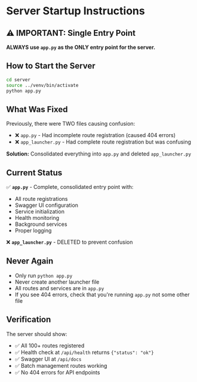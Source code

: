 # Server Startup Instructions

## ⚠️ IMPORTANT: Single Entry Point

**ALWAYS use `app.py` as the ONLY entry point for the server.**

## How to Start the Server

```bash
cd server
source ../venv/bin/activate
python app.py
```

## What Was Fixed

Previously, there were TWO files causing confusion:
- ❌ `app.py` - Had incomplete route registration (caused 404 errors)
- ❌ `app_launcher.py` - Had complete route registration but was confusing

**Solution:** Consolidated everything into `app.py` and deleted `app_launcher.py`

## Current Status

✅ **`app.py`** - Complete, consolidated entry point with:
- All route registrations
- Swagger UI configuration
- Service initialization
- Health monitoring
- Background services
- Proper logging

❌ **`app_launcher.py`** - DELETED to prevent confusion

## Never Again

- Only run `python app.py` 
- Never create another launcher file
- All routes and services are in `app.py`
- If you see 404 errors, check that you're running `app.py` not some other file

## Verification

The server should show:
- ✅ All 100+ routes registered
- ✅ Health check at `/api/health` returns `{"status": "ok"}`
- ✅ Swagger UI at `/api/docs`
- ✅ Batch management routes working
- ✅ No 404 errors for API endpoints
